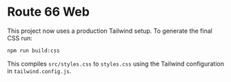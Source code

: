 # Route 66 Web

This project now uses a production Tailwind setup. To generate the final CSS run:

```bash
npm run build:css
```

This compiles `src/styles.css` to `styles.css` using the Tailwind configuration in `tailwind.config.js`.
